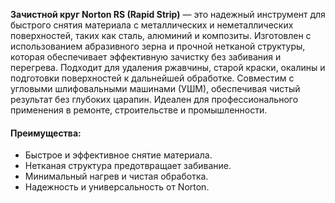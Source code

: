 **Зачистной круг Norton RS (Rapid Strip)** — это надежный инструмент для быстрого снятия материала с металлических и неметаллических поверхностей, таких как сталь, алюминий и композиты. Изготовлен с использованием абразивного зерна и прочной нетканой структуры, которая обеспечивает эффективную зачистку без забивания и перегрева. Подходит для удаления ржавчины, старой краски, окалины и подготовки поверхностей к дальнейшей обработке. Совместим с угловыми шлифовальными машинами (УШМ), обеспечивая чистый результат без глубоких царапин. Идеален для профессионального применения в ремонте, строительстве и промышленности.

#### Преимущества:

- Быстрое и эффективное снятие материала.
- Нетканая структура предотвращает забивание.
- Минимальный нагрев и чистая обработка.
- Надежность и универсальность от Norton.
